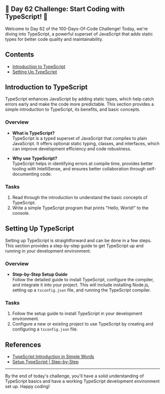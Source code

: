## 🚀 Day 62 Challenge: Start Coding with TypeScript! 🚀

Welcome to Day 62 of the 100-Days-Of-Code Challenge! Today, we're diving into TypeScript, a powerful superset of JavaScript that adds static types for better code quality and maintainability.

## Contents
- [Introduction to TypeScript](#introduction-to-typescript)
- [Setting Up TypeScript](#setting-up-typescript)

## Introduction to TypeScript

TypeScript enhances JavaScript by adding static types, which help catch errors early and make the code more predictable. This section provides a simple introduction to TypeScript, its benefits, and basic concepts.

### Overview
- **What is TypeScript?**  
  TypeScript is a typed superset of JavaScript that compiles to plain JavaScript. It offers optional static typing, classes, and interfaces, which can improve development efficiency and code robustness.

- **Why use TypeScript?**  
  TypeScript helps in identifying errors at compile time, provides better tooling with IntelliSense, and ensures better collaboration through self-documenting code.

### Tasks
1. Read through the introduction to understand the basic concepts of TypeScript.
2. Write a simple TypeScript program that prints "Hello, World!" to the console.

## Setting Up TypeScript

Setting up TypeScript is straightforward and can be done in a few steps. This section provides a step-by-step guide to get TypeScript up and running in your development environment.

### Overview
- **Step-by-Step Setup Guide**  
  Follow the detailed guide to install TypeScript, configure the compiler, and integrate it into your project. This will include installing Node.js, setting up a `tsconfig.json` file, and running the TypeScript compiler.

### Tasks
1. Follow the setup guide to install TypeScript in your development environment.
2. Configure a new or existing project to use TypeScript by creating and configuring a `tsconfig.json` file.

## References
- [TypeScript Introduction in Simple Words](https://github.com/AsharibAli/100-days-of-code/blob/main/day-62/TS-Intro%20%26%20Setup/typescript-intro.md)
- [Setup TypeScript | Step-by-Step](https://github.com/AsharibAli/100-days-of-code/blob/main/day-62/TS-Intro%20%26%20Setup/typescript-setup.md)
---

By the end of today's challenge, you'll have a solid understanding of TypeScript basics and have a working TypeScript development environment set up. Happy coding!
